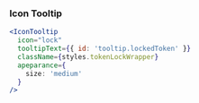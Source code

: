 
### Icon Tooltip

```jsx
<IconTooltip 
  icon="lock"
  tooltipText={{ id: 'tooltip.lockedToken' }}
  className={styles.tokenLockWrapper}
  apeparance={
    size: 'medium'
  }
/>
```